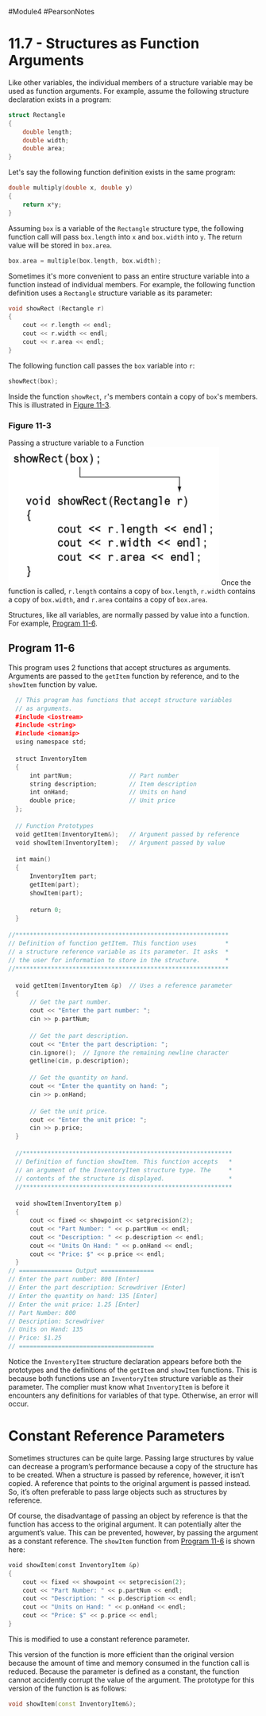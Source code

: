 #Module4 #PearsonNotes 
# 11.7 - Structures as Function Arguments
Like other variables, the individual members of a structure variable may be used as function arguments. For example, assume the following structure declaration exists in a program:
```c++
struct Rectangle
{
	double length;
	double width;
	double area;
}
```

Let's say the following function definition exists in the same program:
```c++
double multiply(double x, double y)
{
	return x*y;
}
```

Assuming `box` is a variable of the `Rectangle` structure type, the following function call will pass `box.length` into `x` and `box.width` into `y`. The return value will be stored in `box.area`.
```c++
box.area = multiple(box.length, box.width);
```

Sometimes it's more convenient to pass an entire structure variable into a function instead of individual members. For example, the following function definition uses a `Rectangle` structure variable as its parameter:
```c++
void showRect (Rectangle r)
{
	cout << r.length << endl;
	cout << r.width << endl;
	cout << r.area << endl;
}
```

The following function call passes the `box` variable into `r`:
```c++
showRect(box);
```
Inside the function `showRect`, `r`'s members contain a copy of `box`'s members. This is illustrated in [Figure 11-3](#Figure%2011-3).

### Figure 11-3
Passing a structure variable to a Function
![11.7 - Figure 11-3.png](11.7%20Photos/11.7%20-%20Figure%2011-3.png)
Once the function is called, `r.length` contains a copy of `box.length`, `r.width` contains a copy of `box.width`, and `r.area` contains a copy of `box.area`.

Structures, like all variables, are normally passed by value into a function. For example, [Program 11-6](#Program%2011-6).

## Program 11-6
This program uses 2 functions that accept structures as arguments. Arguments are passed to the `getItem` function by reference, and to the `showItem` function by value.
```c++
  // This program has functions that accept structure variables 
  // as arguments. 
  #include <iostream> 
  #include <string> 
  #include <iomanip> 
  using namespace std; 

  struct InventoryItem 
  {
      int partNum;                // Part number
      string description;         // Item description
      int onHand;                 // Units on hand
      double price;               // Unit price
  };

  // Function Prototypes
  void getItem(InventoryItem&);   // Argument passed by reference
  void showItem(InventoryItem);   // Argument passed by value
 
  int main()
  {
      InventoryItem part;
      getItem(part);
      showItem(part);
      
      return 0;
  }
  
//************************************************************
// Definition of function getItem. This function uses        *
// a structure reference variable as its parameter. It asks  *
// the user for information to store in the structure.       *
//************************************************************

  void getItem(InventoryItem &p)  // Uses a reference parameter
  {
      // Get the part number.
      cout << "Enter the part number: ";
      cin >> p.partNum;
      
      // Get the part description.
      cout << "Enter the part description: ";
      cin.ignore();  // Ignore the remaining newline character
      getline(cin, p.description);

      // Get the quantity on hand.
      cout << "Enter the quantity on hand: ";
      cin >> p.onHand;

      // Get the unit price.
      cout << "Enter the unit price: ";
      cin >> p.price;
  }

  //***********************************************************
  // Definition of function showItem. This function accepts   *
  // an argument of the InventoryItem structure type. The     *
  // contents of the structure is displayed.                  *
  //***********************************************************

  void showItem(InventoryItem p)
  {
      cout << fixed << showpoint << setprecision(2);
      cout << "Part Number: " << p.partNum << endl;
      cout << "Description: " << p.description << endl;
      cout << "Units On Hand: " << p.onHand << endl;
      cout << "Price: $" << p.price << endl;
  }
// =============== Output ===============
// Enter the part number: 800 [Enter]
// Enter the part description: Screwdriver [Enter]
// Enter the quantity on hand: 135 [Enter]
// Enter the unit price: 1.25 [Enter]
// Part Number: 800
// Description: Screwdriver
// Units on Hand: 135
// Price: $1.25
// ======================================
```

Notice the `InventoryItem` structure declaration appears before both the prototypes and the definitions of the `getItem` and `showItem` functions. This is because both functions use an `InventoryItem` structure variable as their parameter. The complier must know what `InventoryItem` is before it encounters any definitions for variables of that type. Otherwise, an error will occur.

# Constant Reference Parameters
Sometimes structures can be quite large. Passing large structures by value can decrease a program’s performance because a copy of the structure has to be created. When a structure is passed by reference, however, it isn’t copied. A reference that points to the original argument is passed instead. So, it’s often preferable to pass large objects such as structures by reference.

Of course, the disadvantage of passing an object by reference is that the function has access to the original argument. It can potentially alter the argument’s value. This can be prevented, however, by passing the argument as a constant reference. The `showItem` function from  [Program 11-6](#Program%2011-6) is shown here:
```c++
void showItem(const InventoryItem &p)       
{
	cout << fixed << showpoint << setprecision(2);
	cout << "Part Number: " << p.partNum << endl;
	cout << "Description: " << p.description << endl;
	cout << "Units on Hand: " << p.onHand << endl;
	cout << "Price: $" << p.price << endl;
}
```
This is modified to use a constant reference parameter.

This version of the function is more efficient than the original version because the amount of time and memory consumed in the function call is reduced. Because the parameter is defined as a constant, the function cannot accidently corrupt the value of the argument.
The prototype for this version of the function is as follows:
```c++
void showItem(const InventoryItem&);
```